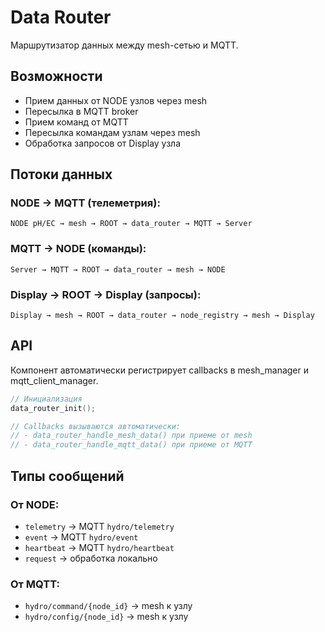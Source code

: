 # Data Router

Маршрутизатор данных между mesh-сетью и MQTT.

## Возможности

- Прием данных от NODE узлов через mesh
- Пересылка в MQTT broker
- Прием команд от MQTT
- Пересылка командам узлам через mesh
- Обработка запросов от Display узла

## Потоки данных

### NODE → MQTT (телеметрия):
```
NODE pH/EC → mesh → ROOT → data_router → MQTT → Server
```

### MQTT → NODE (команды):
```
Server → MQTT → ROOT → data_router → mesh → NODE
```

### Display → ROOT → Display (запросы):
```
Display → mesh → ROOT → data_router → node_registry → mesh → Display
```

## API

Компонент автоматически регистрирует callbacks в mesh_manager и mqtt_client_manager.

```c
// Инициализация
data_router_init();

// Callbacks вызываются автоматически:
// - data_router_handle_mesh_data() при приеме от mesh
// - data_router_handle_mqtt_data() при приеме от MQTT
```

## Типы сообщений

### От NODE:
- `telemetry` → MQTT `hydro/telemetry`
- `event` → MQTT `hydro/event`
- `heartbeat` → MQTT `hydro/heartbeat`
- `request` → обработка локально

### От MQTT:
- `hydro/command/{node_id}` → mesh к узлу
- `hydro/config/{node_id}` → mesh к узлу

